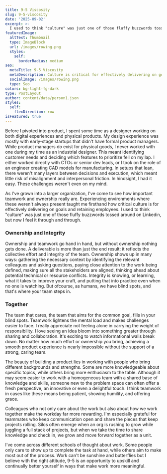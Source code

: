 ```yaml
---
title: 9-5 Viscosity
slug: 9-5-viscosity
date: '2025-09-02'
excerpt: >-
  I used to think "culture" was just one of those fluffy buzzwords tossed around on Linkedin, but now I feel it through and through. Work can't be sunshine and butterflies but I believe with the right attitude, 9-5 can be something more.
featuredImage:
  altText: Thumbnail
  type: ImageBlock
  url: /images/rowing.png
  styles:
    self:
      borderRadius: medium
seo:
  metaTitle: 9-5 Viscosity
  metaDescription: Culture is critical for effectively delivering on goals and retaining employees. 9-5 is an opportunity to upskill and continually better yourself in ways that make the work more meaningful.
  socialImage: /images/rowing.png
  type: Seo
colors: bg-light-fg-dark
type: PostLayout
author: content/data/person1.json
styles:
  self:
    flexDirection: row
isFeatured: true
---
```


Before I pivoted into product, I spent some time as a designer working on both digital experiences and physical products. My design experience was mostly with early-stage startups that didn't have formal product managers. While product managers do exist for physical goods, I never worked with one during my time as an industrial designer. This meant identifying customer needs and deciding which features to prioritize fell on my lap. I either worked directly with CTOs or senior dev leads, or I took on the role of an engineer creating CAD models for manufacturing. In setups that lean, there weren't many layers between decisions and execution, which meant little risk of misalignment and interpersonal friction. In hindsight, I had it easy. These challenges weren't even on my mind.

As I've grown into a larger organization, I've come to see how important teamwork and ownership really are. Experiencing environments where these weren't always present taught me firsthand how critical culture is for effectively delivering on goals and retaining employees. I used to think "culture" was just one of those fluffy buzzwords tossed around on Linkedin, but now I feel it through and through.

### Ownership and Integrity

Ownership and teamwork go hand in hand, but without ownership nothing gets done. A deliverable is more than just the end result; it reflects the collective effort and integrity of the team. Ownership shows up in many ways: gathering the necessary context by identifying the relevant colleagues and asking questions, paying close attention to the work being defined, making sure all the stakeholders are aligned, thinking ahead about potential technical or resource conflicts. Integrity is knowing, or learning, what it takes to improve your craft, and putting that into practice even when no one is watching. But ofcourse, as humans, we have blind spots, and that's where your team steps in.

### Together

The team that cares, the team that aims for the common goal, fills in your blind spots. Teamwork lightens the mental load and makes challenges easier to face. I really appreciate not feeling alone in carrying the weight of responsibility. I love seeing an idea bloom into something greater through sharing and collaboration. It's exciting to watch informational walls break down. No matter how much effort or ownership you bring, achieving a smooth product experience is nearly impossible without the support of a strong, caring team. 

The beauty of building a product lies in working with people who bring different backgrounds and strengths. Some are more knowledgeable about specific topics, while others bring more enthusiasm to the table. Although it may seem easier to work with a homogeneous team with a shared base of knowledge and skills, someone new to the problem space can often offer a fresh perspective, an innovative or even a delightful touch. I think teamwork in cases like these means being patient, showing humility, and offering grace. 

Colleagues who not only care about the work but also about how we work together make the workday far more rewarding. I'm especially grateful for teammates who keep communication open and share the pieces that keep  projects rolling. Silos often emerge when an org is rushing to grow while juggling a full stack of projects, but when we take the time to share knowledge and check in, we grow and move forward together as a unit.

I've come across different schools of thought about work. Some people only care to show up to complete the task at hand, while others aim to make most out of the process. Work can't be sunshine and butterflies but I believe with the right attitude, 9-5 is an opportunity to upskill and continually better yourself in ways that make work more meaningful.
